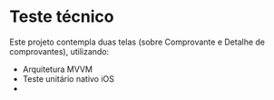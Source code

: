 # Teste técnico

Este projeto contempla duas telas (sobre Comprovante e Detalhe de comprovantes), utilizando:
- Arquitetura MVVM
- Teste unitário nativo iOS
- [Figma]: (https://www.figma.com/file/tSdfRCxPY5gibqyRW4x0ta/Itau?type=design&node-id=0-1&mode=design&t=ilN9PYTxJXm2eIum-0)
